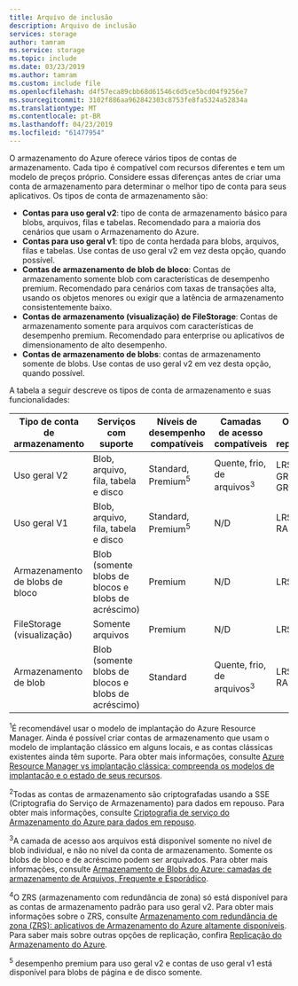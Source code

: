 ```yaml
---
title: Arquivo de inclusão
description: Arquivo de inclusão
services: storage
author: tamram
ms.service: storage
ms.topic: include
ms.date: 03/23/2019
ms.author: tamram
ms.custom: include file
ms.openlocfilehash: d4f57eca89cbb68d61546c6d5ce5bcd04f9256e7
ms.sourcegitcommit: 3102f886aa962842303c8753fe8fa5324a52834a
ms.translationtype: MT
ms.contentlocale: pt-BR
ms.lasthandoff: 04/23/2019
ms.locfileid: "61477954"
---
```

O armazenamento do Azure oferece vários tipos de contas de armazenamento. Cada tipo é compatível com recursos diferentes e tem um modelo de preços próprio. Considere essas diferenças antes de criar uma conta de armazenamento para determinar o melhor tipo de conta para seus aplicativos. Os tipos de conta de armazenamento são:

- **Contas para uso geral v2**: tipo de conta de armazenamento básico para blobs, arquivos, filas e tabelas. Recomendado para a maioria dos cenários que usam o Armazenamento do Azure.
- **Contas para uso geral v1**: tipo de conta herdada para blobs, arquivos, filas e tabelas. Use contas de uso geral v2 em vez desta opção, quando possível.
- **Contas de armazenamento de blob de bloco**: Contas de armazenamento somente blob com características de desempenho premium. Recomendado para cenários com taxas de transações alta, usando os objetos menores ou exigir que a latência de armazenamento consistentemente baixo.
- **Contas de armazenamento (visualização) de FileStorage**: Contas de armazenamento somente para arquivos com características de desempenho premium. Recomendado para enterprise ou aplicativos de dimensionamento de alto desempenho.
- **Contas de armazenamento de blobs**: contas de armazenamento somente de blobs. Use contas de uso geral v2 em vez desta opção, quando possível.

A tabela a seguir descreve os tipos de conta de armazenamento e suas funcionalidades:

| Tipo de conta de armazenamento | Serviços com suporte                       | Níveis de desempenho compatíveis      | Camadas de acesso compatíveis         | Opções de replicação               | Modelo de implantação<sup>1</sup> | Criptografia<sup>2</sup> |
|----------------------|------------------------------------------|-----------------------------|--------------------------------|-----------------------------------|------------------------------|------------------------|
| Uso geral V2   | Blob, arquivo, fila, tabela e disco       | Standard, Premium<sup>5</sup> | Quente, frio, de arquivos<sup>3</sup> | LRS, ZRS<sup>4</sup>, GRS, RA-GRS | Gerenciador de Recursos             | Criptografado              |
| Uso geral V1   | Blob, arquivo, fila, tabela e disco       | Standard, Premium<sup>5</sup> | N/D                            | LRS, GRS, RA-GRS                  | Resource Manager, Clássico    | Criptografado              |
| Armazenamento de blobs de bloco   | Blob (somente blobs de blocos e blobs de acréscimo) | Premium                       | N/D                            | LRS                               | Gerenciador de Recursos             | Criptografado              |
| FileStorage (visualização)   | Somente arquivos | Premium                       | N/D                            | LRS                               | Gerenciador de Recursos             | Criptografado              |
| Armazenamento de blob         | Blob (somente blobs de blocos e blobs de acréscimo) | Standard                      | Quente, frio, de arquivos<sup>3</sup> | LRS, GRS, RA-GRS                  | Gerenciador de Recursos             | Criptografado              |

<sup>1</sup>É recomendável usar o modelo de implantação do Azure Resource Manager. Ainda é possível criar contas de armazenamento que usam o modelo de implantação clássico em alguns locais, e as contas clássicas existentes ainda têm suporte. Para obter mais informações, consulte [Azure Resource Manager vs implantação clássica: compreenda os modelos de implantação e o estado de seus recursos](../articles/azure-resource-manager/resource-manager-deployment-model.md).

<sup>2</sup>Todas as contas de armazenamento são criptografadas usando a SSE (Criptografia do Serviço de Armazenamento) para dados em repouso. Para obter mais informações, consulte [Criptografia de serviço do Armazenamento do Azure para dados em repouso](../articles/storage/common/storage-service-encryption.md).

<sup>3</sup>A camada de acesso aos arquivos está disponível somente no nível de blob individual, e não no nível da conta de armazenamento. Somente os blobs de bloco e de acréscimo podem ser arquivados. Para obter mais informações, consulte [Armazenamento de Blobs do Azure: camadas de armazenamento de Arquivos, Frequente e Esporádico](../articles/storage/blobs/storage-blob-storage-tiers.md).

<sup>4</sup>O ZRS (armazenamento com redundância de zona) só está disponível para as contas de armazenamento padrão para uso geral v2. Para obter mais informações sobre o ZRS, consulte [Armazenamento com redundância de zona (ZRS): aplicativos de Armazenamento do Azure altamente disponíveis](../articles/storage/common/storage-redundancy-zrs.md). Para saber mais sobre outras opções de replicação, confira [Replicação do Armazenamento do Azure](../articles/storage/common/storage-redundancy.md).

<sup>5</sup> desempenho premium para uso geral v2 e contas de uso geral v1 está disponível para blobs de página e de disco somente.